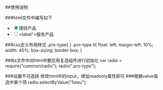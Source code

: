 
##使用说明
	
###html文件中编写如下
	<ul class="add-content pro-type clearfix">
	  <li>
		<input type="radio" checked="checked"  name="pro-type" value="1"/><label>理财产品</label>
	  </li>
	  <li>
		<input type="radio" name="pro-type" value="2"/><label">服务产品</label>
	  </li>
	</ul>
	
###css定义布局样式
	.pro-type{
    }
    .pro-type li{
      float: left;
      margin-left: 10%;
      width: 40%;
      box-sizing: border-box;
    }
    
###js文件中对html中要应用复选组件进行初始化
		var radio = require("common/radio");
    	radio(".pro-type");
	
###设置不可选择
	修改html中的input，增加readonly属性即可
###根据value值选中某个项
	radio.selectByValue("fuwu");
